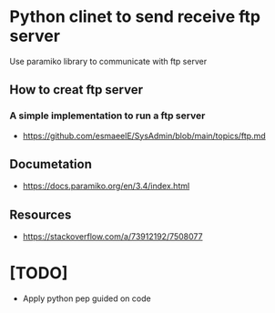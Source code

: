 # Python clinet to send receive ftp server

Use paramiko library to communicate with ftp server

## How to creat ftp server 

### A simple implementation to run a ftp server

* https://github.com/esmaeelE/SysAdmin/blob/main/topics/ftp.md

## Documetation

* https://docs.paramiko.org/en/3.4/index.html

## Resources

* https://stackoverflow.com/a/73912192/7508077

# [TODO]

* Apply python pep guided on code


